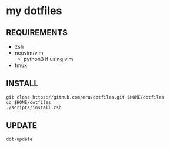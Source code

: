 # my dotfiles

## REQUIREMENTS

- zsh
- neovim/vim
    - python3 if using vim
- tmux

## INSTALL

   ```
   git clone https://github.com/eru/dotfiles.git $HOME/dotfiles
   cd $HOME/dotfiles
   ./scripts/install.zsh
   ```

## UPDATE

   ```
   dot-update
   ```
